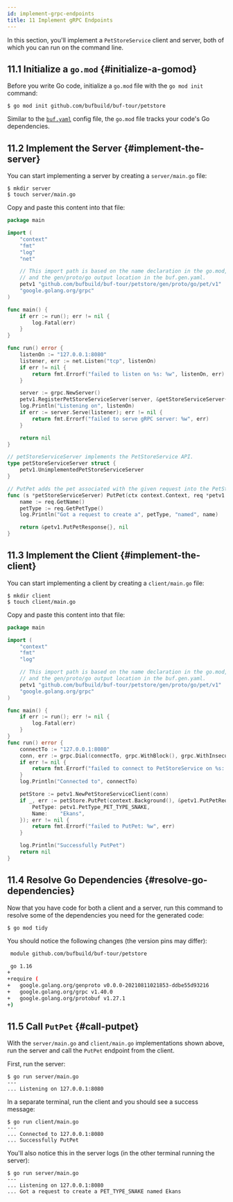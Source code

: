 ```yaml
---
id: implement-grpc-endpoints
title: 11 Implement gRPC Endpoints
---
```


In this section, you'll implement a `PetStoreService` client and server, both of which you can run
on the command line.

## 11.1 Initialize a `go.mod` {#initialize-a-gomod}

Before you write Go code, initialize a `go.mod` file with the `go mod init` command:

```terminal
$ go mod init github.com/bufbuild/buf-tour/petstore
```

Similar to the [`buf.yaml`](/configuration/v1/buf-yaml) config file, the `go.mod` file tracks your
code's Go dependencies.

## 11.2 Implement the Server {#implement-the-server}

You can start implementing a server by creating a `server/main.go` file:

```terminal
$ mkdir server
$ touch server/main.go
```

Copy and paste this content into that file:

```go title="server/main.go"
package main

import (
	"context"
	"fmt"
	"log"
	"net"

	// This import path is based on the name declaration in the go.mod,
	// and the gen/proto/go output location in the buf.gen.yaml.
	petv1 "github.com/bufbuild/buf-tour/petstore/gen/proto/go/pet/v1"
	"google.golang.org/grpc"
)

func main() {
	if err := run(); err != nil {
		log.Fatal(err)
	}
}

func run() error {
	listenOn := "127.0.0.1:8080"
	listener, err := net.Listen("tcp", listenOn)
	if err != nil {
		return fmt.Errorf("failed to listen on %s: %w", listenOn, err)
	}

	server := grpc.NewServer()
	petv1.RegisterPetStoreServiceServer(server, &petStoreServiceServer{})
	log.Println("Listening on", listenOn)
	if err := server.Serve(listener); err != nil {
		return fmt.Errorf("failed to serve gRPC server: %w", err)
	}

	return nil
}

// petStoreServiceServer implements the PetStoreService API.
type petStoreServiceServer struct {
	petv1.UnimplementedPetStoreServiceServer
}

// PutPet adds the pet associated with the given request into the PetStore.
func (s *petStoreServiceServer) PutPet(ctx context.Context, req *petv1.PutPetRequest) (*petv1.PutPetResponse, error) {
	name := req.GetName()
	petType := req.GetPetType()
	log.Println("Got a request to create a", petType, "named", name)

	return &petv1.PutPetResponse{}, nil
}
```

## 11.3 Implement the Client {#implement-the-client}

You can start implementing a client by creating a `client/main.go` file:

```terminal
$ mkdir client
$ touch client/main.go
```

Copy and paste this content into that file:

```go title="client/main.go"
package main

import (
	"context"
	"fmt"
	"log"

	// This import path is based on the name declaration in the go.mod,
	// and the gen/proto/go output location in the buf.gen.yaml.
	petv1 "github.com/bufbuild/buf-tour/petstore/gen/proto/go/pet/v1"
	"google.golang.org/grpc"
)

func main() {
	if err := run(); err != nil {
		log.Fatal(err)
	}
}
func run() error {
	connectTo := "127.0.0.1:8080"
	conn, err := grpc.Dial(connectTo, grpc.WithBlock(), grpc.WithInsecure())
	if err != nil {
		return fmt.Errorf("failed to connect to PetStoreService on %s: %w", connectTo, err)
	}
	log.Println("Connected to", connectTo)

	petStore := petv1.NewPetStoreServiceClient(conn)
	if _, err := petStore.PutPet(context.Background(), &petv1.PutPetRequest{
		PetType: petv1.PetType_PET_TYPE_SNAKE,
		Name:    "Ekans",
	}); err != nil {
		return fmt.Errorf("failed to PutPet: %w", err)
	}

	log.Println("Successfully PutPet")
	return nil
}
```

## 11.4 Resolve Go Dependencies {#resolve-go-dependencies}

Now that you have code for both a client and a server, run this command to resolve
some of the dependencies you need for the generated code:

```terminal
$ go mod tidy
```

You should notice the following changes (the version pins may differ):

```sh title="go.mod" {4-9}
 module github.com/bufbuild/buf-tour/petstore

 go 1.16
+
+require (
+	google.golang.org/genproto v0.0.0-20210811021853-ddbe55d93216
+	google.golang.org/grpc v1.40.0
+	google.golang.org/protobuf v1.27.1
+)
```

## 11.5 Call `PutPet` {#call-putpet}

With the `server/main.go` and `client/main.go` implementations shown above, run the server and
call the `PutPet` endpoint from the client.

First, run the server:

```terminal
$ go run server/main.go
---
... Listening on 127.0.0.1:8080
```

In a separate terminal, run the client and you should see a success message:

```terminal
$ go run client/main.go
---
... Connected to 127.0.0.1:8080
... Successfully PutPet
```

You'll also notice this in the server logs (in the other terminal running the server):

```terminal
$ go run server/main.go
---
... Listening on 127.0.0.1:8080
... Got a request to create a PET_TYPE_SNAKE named Ekans
```